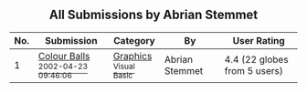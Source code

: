 ﻿<div align="center">

## All Submissions by Abrian Stemmet

</div>

No.  | Submission | Category | By   | User Rating
---- | ---------- | -------- | ---- | -----------
1 | [Colour Balls<br /><sup>2002-04-23 09:46:06</sup>](https://github.com/Planet-Source-Code/abrian-stemmet-colour-balls__1-34058) | [Graphics<br /><sup>Visual Basic</sup>](../ByCategory/graphics__1-46.md) | Abrian Stemmet | 4.4 (22 globes from 5 users)
